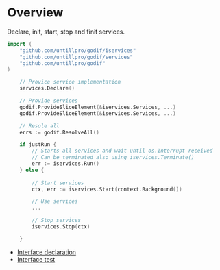 # Overview

Declare, init, start, stop and finit services.

```go
import (
    "github.com/untillpro/godif/iservices"
    "github.com/untillpro/godif/services"    
    "github.com/untillpro/godif"
)

    // Provice service implementation
    services.Declare()

    // Provide services
    godif.ProvideSliceElement(&iservices.Services, ...)
    godif.ProvideSliceElement(&iservices.Services, ...)

    // Resole all
    errs := godif.ResolveAll()

    if justRun {
        // Starts all services and wait until os.Interrupt received
        // Can be terminated also using iservices.Terminate()
        err := iservices.Run()
    } else {
        
        // Start services
        ctx, err := iservices.Start(context.Background())

        // Use services
        ...

        // Stop services
        iservices.Stop(ctx)

    }

```    
- [Interface declaration](interface.go)
- [Interface test](interfacetest.go)